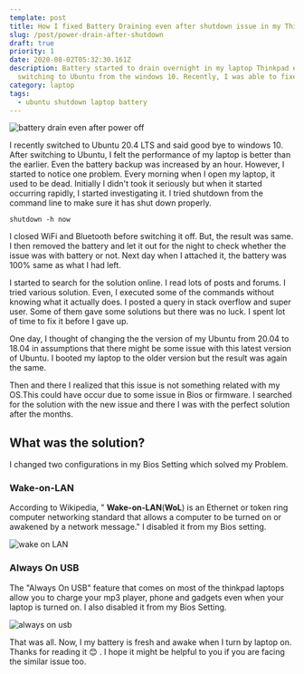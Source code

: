 ```yaml
---
template: post
title: How I fixed Battery Draining even after shutdown issue in my ThinkPad e560
slug: /post/power-drain-after-shutdown
draft: true
priority: 1
date: 2020-08-02T05:32:30.161Z
description: Battery started to drain overnight in my laptop Thinkpad e560 after
  switching to Ubuntu from the windows 10. Recently, I was able to fixed it.
category: laptop
tags:
  - ubuntu shutdown laptop battery
---
```

![battery drain even after power off](/media/drain.jpg "battery drain even after power off")

I recently switched to Ubuntu 20.4 LTS and said good bye to windows 10. After switching to Ubuntu, I felt the performance of my laptop is better than the earlier. Even the battery backup was increased by an hour. However, I started to notice one problem. Every morning when I open my laptop, it used to be dead. Initially I didn't took it seriously but when it started occurring rapidly, I started investigating it. I tried shutdown from the command line to make sure it has shut down properly.

```
shutdown -h now
```

 I closed WiFi and Bluetooth before switching it off. But, the result was same. I then removed the battery and let it out for the night to check whether the issue was with battery or not. Next day when I attached it, the battery was  100% same as what I had left.

I started to search for the solution online. I read lots of posts and forums. I tried various solution. Even, I executed some of the commands without knowing what it actually does. I posted a query in stack overflow and super user. Some of them gave some solutions but there was no luck. I spent lot of time to fix it before I gave up.

One day, I thought of changing the the version of my Ubuntu from 20.04 to 18.04 in assumptions that there might be some issue with this latest version of Ubuntu. I booted my laptop to the older version but the result was again the same.

Then and there I realized that this issue is not something related with my OS.This  could have occur due to some issue in Bios or firmware. I searched for the solution with the new issue and there I was with the perfect solution after the months.

## What was the solution?

 I changed two configurations in my Bios Setting which solved my Problem.

### Wake-on-LAN

According to Wikipedia, " **Wake-on-LAN**(**WoL**) is an[](https://en.wikipedia.org/wiki/Ethernet "Ethernet") Ethernet or token ring computer networking standard that allows a computer to be turned on or awakened by a network message." I disabled it from my Bios setting.

![wake on LAN](/media/img_20200802_111234.jpg "wake on LAN")

### Always On USB

The "Always On USB" feature that comes on most of the thinkpad laptops allow you to charge your mp3 player, phone and gadgets even when your laptop is turned on. I also disabled it from my Bios Setting.

![always on usb](/media/img_20200802_111300.jpg "always on usb")

That  was all. Now, I my battery is fresh and awake when I turn by laptop on.  Thanks for reading it :blush: . I hope it might be helpful to you if you are facing the similar issue too.